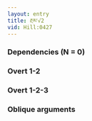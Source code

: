 ```yaml
---
layout: entry
title: རྔམ་√2
vid: Hill:0427
---
```

### Dependencies (N = 0)


### Overt 1-2


### Overt 1-2-3


### Oblique arguments
